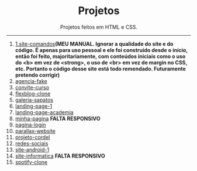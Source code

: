 <h1 align="center">Projetos</h1>
 <p align="center">Projetos feitos em HTML e CSS.</p>
 <hr>

 <ol>
    <li><a href="https://joaolagos.github.io/Projetos/1.site-comandos/">1.site-comandos</a><strong>(MEU MANUAL. Ignorar a qualidade do site e do código. É apenas para uso pessoal e ele foi construído desde o início, então foi feito, majoritariamente, com conteúdos iniciais como o uso do &lt;b&gt; em vez de &lt;strong&gt;, o uso de &lt;br&gt; em vez de margin no CSS, etc. Portanto o código desse site está todo remendado. Futuramente pretendo corrigir)</strong></li>
    <li><a href="https://joaolagos.github.io/Projetos/agencia-fake">agencia-fake</a>
    <li><a href="https://joaolagos.github.io/Projetos/convite-curso">convite-curso</a>
    <li><a href="https://joaolagos.github.io/Projetos/flexblog-clone">flexblog-clone</a>
    <li><a href="https://joaolagos.github.io/Projetos/galeria-sapatos">galeria-sapatos</a>
    <li><a href="https://joaolagos.github.io/Projetos/landing-page-1">landing-page-1</a>
    <li><a href="https://joaolagos.github.io/Projetos/landing-page-academia">landing-page-academia</a>
    <li><a href="https://joaolagos.github.io/Projetos/minha-pagina">minha-pagina</a>  <strong>FALTA RESPONSIVO</strong>
    <li><a href="https://joaolagos.github.io/Projetos/pagina-login">pagina-login</a>
    <li><a href="https://joaolagos.github.io/Projetos/parallax-website">parallax-website</a>
    <li><a href="https://joaolagos.github.io/Projetos/projeto-cordel">projeto-cordel</a>
    <li><a href="https://joaolagos.github.io/Projetos/redes-sociais">redes-sociais</a>
    <li><a href="https://joaolagos.github.io/Projetos/site-android-1">site-android-1</a>
    <li><a href="https://joaolagos.github.io/Projetos/site-informatica">site-informatica</a> <strong>FALTA RESPONSIVO</strong>
    <li><a href="https://joaolagos.github.io/Projetos/spotify-clone">spotify-clone</a>
 </ol>


